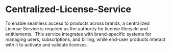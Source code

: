 # Centralized-License-Service
To enable seamless access to products across brands, a centralized License Service is required as the authority for license lifecycle and entitlements. ​ This service integrates with brand-specific systems for managing users, subscriptions, and billing, while end-user products interact with it to activate and validate licenses.
